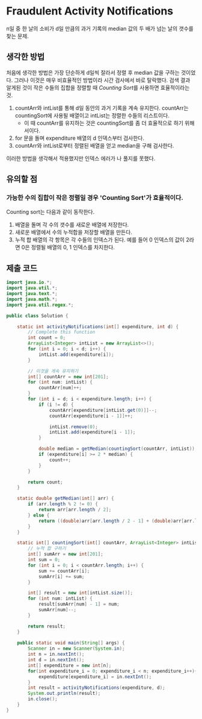 # Fraudulent Activity Notifications
n일 중 한 날의 소비가 d일 만큼의 과거 기록의 median 값의 두 배가 넘는 날의 갯수를 찾는 문제.

## 생각한 방법
처음에 생각한 방법은 가장 단순하게 d일씩 잘라서 정렬 후 median 값을 구하는 것이었다. 그러나 이것은 매우 비효율적인 방법이라 시간 검사에서 바로 탈락했다. 검색 결과 알게된 것이 작은 수들의 집합을 정렬할 때 *Counting Sort*를 사용하면 효율적이라는 것.
1. countArr와 intList를 통해 d일 동안의 과거 기록을 계속 유지한다. countArr는 countingSort에 사용될 배열이고 intList는 정렬한 수들의 리스트이다.
    - 이 때 countArr를 유지하는 것은 countingSort를 좀 더 효율적으로 하기 위해서이다.   
2. for 문을 돌며 expenditure 배열의 d 인덱스부터 검사한다.
3. countArr와 intList로부터 정렬된 배열을 얻고 median을 구해 검사한다.

이러한 방법을 생각해서 적용했지만 인덱스 에러가 나 풀지를 못했다.

## 유의할 점

### 가능한 수의 집합이 작은 정렬일 경우 'Counting Sort'가 효율적이다.
Counting sort는 다음과 같이 동작한다.
1. 배열을 돌며 각 수의 갯수를 새로운 배열에 저장한다.
2. 새로운 배열에서 수의 누적합을 저장할 배열을 만든다.
3. 누적 합 배열의 각 항목은 각 수들의 인덱스가 된다. 예를 들어 0 인덱스의 값이 2라면 0은 정렬될 배열의 0, 1 인덱스를 차지한다.


## 제출 코드
``` java
import java.io.*;
import java.util.*;
import java.text.*;
import java.math.*;
import java.util.regex.*;

public class Solution {

    static int activityNotifications(int[] expenditure, int d) {
        // Complete this function
        int count = 0;
        ArrayList<Integer> intList = new ArrayList<>();
        for (int i = 0; i < d; i++) {
            intList.add(expenditure[i]);
        }

        // 이것을 게속 유지하기
        int[] countArr = new int[201];
        for (int num: intList) {
            countArr[num]++;
        }
        for (int i = d; i < expenditure.length; i++) {
            if (i != d) {
                countArr[expenditure[intList.get(0)]]--;
                countArr[expenditure[i - 1]]++;

                intList.remove(0);
                intList.add(expenditure[i - 1]);
            }

            double median = getMedian(countingSort(countArr, intList));
            if (expenditure[i] >= 2 * median) {
                count++;
            }
        }

        return count;
    }

    static double getMedian(int[] arr) {
        if (arr.length % 2 != 0) {
            return arr[arr.length / 2];
        } else {
            return ((double)arr[arr.length / 2 - 1] + (double)arr[arr.length / 2]) / 2;
        }
    }

    static int[] countingSort(int[] countArr, ArrayList<Integer> intList) {
        // 누적 합 구하기
        int[] sumArr = new int[201];
        int sum = 0;
        for (int i = 0; i < countArr.length; i++) {
            sum += countArr[i];
            sumArr[i] += sum;
        }

        int[] result = new int[intList.size()];
        for (int num: intList) {
            result[sumArr[num] - 1] = num;
            sumArr[num]--;
        }

        return result;
    }
    
    public static void main(String[] args) {
        Scanner in = new Scanner(System.in);
        int n = in.nextInt();
        int d = in.nextInt();
        int[] expenditure = new int[n];
        for(int expenditure_i = 0; expenditure_i < n; expenditure_i++){
            expenditure[expenditure_i] = in.nextInt();
        }
        int result = activityNotifications(expenditure, d);
        System.out.println(result);
        in.close();
    }
}

```